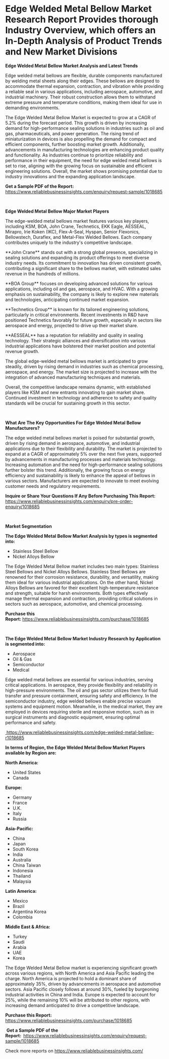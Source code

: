 <p><h1>Edge Welded Metal Bellow Market Research Report Provides thorough Industry Overview, which offers an In-Depth Analysis of Product Trends and New Market Divisions</h1></p><p><strong>Edge Welded Metal Bellow Market Analysis and Latest Trends</strong></p>
<p><p>Edge welded metal bellows are flexible, durable components manufactured by welding metal sheets along their edges. These bellows are designed to accommodate thermal expansion, contraction, and vibration while providing a reliable seal in various applications, including aerospace, automotive, and industrial machinery. Their robust construction allows them to withstand extreme pressure and temperature conditions, making them ideal for use in demanding environments.</p><p>The Edge Welded Metal Bellow Market is expected to grow at a CAGR of 5.2% during the forecast period. This growth is driven by increasing demand for high-performance sealing solutions in industries such as oil and gas, pharmaceuticals, and power generation. The rising trend of miniaturization in devices is also propelling the demand for compact and efficient components, further boosting market growth. Additionally, advancements in manufacturing technologies are enhancing product quality and functionality. As industries continue to prioritize reliability and performance in their equipment, the need for edge welded metal bellows is set to rise, aligning with the growing focus on sustainable and efficient engineering solutions. Overall, the market shows promising potential due to industry innovations and the expanding application landscape.</p></p>
<p><strong>Get a Sample PDF of the Report:&nbsp;</strong> <a href="https://www.reliablebusinessinsights.com/enquiry/request-sample/1018685?utm_campaign=2295&utm_medium=2&utm_source=Github&utm_content=ia&utm_term=21032025&utm_id=edge-welded-metal-bellow">https://www.reliablebusinessinsights.com/enquiry/request-sample/1018685</a></p>
<p>&nbsp;</p>
<p><strong>Edge Welded Metal Bellow Major Market Players</strong></p>
<p><p>The edge-welded metal bellows market features various key players, including KSM, BOA, John Crane, Technetics, EKK Eagle, AESSEAL, Mirapro, Irie Koken (IKC), Flex-A-Seal, Hyspan, Senior Flexonics, Bellowstech, Duraflex, and Metal-Flex Welded Bellows. Each company contributes uniquely to the industry's competitive landscape.</p><p>**John Crane** stands out with a strong global presence, specializing in sealing solutions and expanding its product offerings to meet diverse industry needs. Its commitment to innovation has driven consistent growth, contributing a significant share to the bellows market, with estimated sales revenue in the hundreds of millions.</p><p>**BOA Group** focuses on developing advanced solutions for various applications, including oil and gas, aerospace, and HVAC. With a growing emphasis on sustainability, the company is likely to explore new materials and technologies, anticipating continued market expansion.</p><p>**Technetics Group** is known for its tailored engineering solutions, particularly in critical environments. Recent investments in R&D have positioned Technetics favorably for future growth, especially in sectors like aerospace and energy, projected to drive up their market share.</p><p>**AESSEAL** has a reputation for reliability and quality in sealing technology. Their strategic alliances and diversification into various industrial applications have bolstered their market position and potential revenue growth.</p><p>The global edge-welded metal bellows market is anticipated to grow steadily, driven by rising demand in industries such as chemical processing, aerospace, and energy. The market size is projected to increase with the integration of advanced manufacturing techniques and materials.</p><p>Overall, the competitive landscape remains dynamic, with established players like KSM and new entrants innovating to gain market share. Continued investment in technology and adherence to safety and quality standards will be crucial for sustaining growth in this sector.</p></p>
<p>&nbsp;</p>
<p><strong>What Are The Key Opportunities For Edge Welded Metal Bellow Manufacturers?</strong></p>
<p><p>The edge welded metal bellows market is poised for substantial growth, driven by rising demand in aerospace, automotive, and industrial applications due to their flexibility and durability. The market is projected to expand at a CAGR of approximately 5% over the next five years, supported by advancements in manufacturing processes and materials technology. Increasing automation and the need for high-performance sealing solutions further bolster this trend. Additionally, the growing focus on energy efficiency and sustainability is likely to enhance the appeal of bellows in various sectors. Manufacturers are expected to innovate to meet evolving customer needs and regulatory requirements.</p></p>
<p><strong>Inquire or Share Your Questions If Any Before Purchasing This Report:</strong> <a href="https://www.reliablebusinessinsights.com/enquiry/pre-order-enquiry/1018685?utm_campaign=2295&utm_medium=2&utm_source=Github&utm_content=ia&utm_term=21032025&utm_id=edge-welded-metal-bellow">https://www.reliablebusinessinsights.com/enquiry/pre-order-enquiry/1018685</a></p>
<p>&nbsp;</p>
<p><strong>Market Segmentation</strong></p>
<p><strong>The Edge Welded Metal Bellow Market Analysis by types is segmented into:</strong></p>
<p><ul><li>Stainless Steel Bellow</li><li>Nickel Alloys Bellow</li></ul></p>
<p><p>The Edge Welded Metal Bellow market includes two main types: Stainless Steel Bellows and Nickel Alloys Bellows. Stainless Steel Bellows are renowned for their corrosion resistance, durability, and versatility, making them ideal for various industrial applications. On the other hand, Nickel Alloys Bellows are favored for their excellent high-temperature resistance and strength, suitable for harsh environments. Both types effectively manage thermal expansion and contraction, providing critical solutions in sectors such as aerospace, automotive, and chemical processing.</p></p>
<p><strong>Purchase this Report:&nbsp;</strong><a href="https://www.reliablebusinessinsights.com/purchase/1018685?utm_campaign=2295&utm_medium=2&utm_source=Github&utm_content=ia&utm_term=21032025&utm_id=edge-welded-metal-bellow">https://www.reliablebusinessinsights.com/purchase/1018685</a></p>
<p>&nbsp;</p>
<p><strong>The Edge Welded Metal Bellow Market Industry Research by Application is segmented into:</strong></p>
<p><ul><li>Aerospace</li><li>Oil & Gas</li><li>Semiconductor</li><li>Medical</li></ul></p>
<p><p>Edge welded metal bellows are essential for various industries, serving critical applications. In aerospace, they provide flexibility and reliability in high-pressure environments. The oil and gas sector utilizes them for fluid transfer and pressure containment, ensuring safety and efficiency. In the semiconductor industry, edge welded bellows enable precise vacuum systems and equipment motion. Meanwhile, in the medical market, they are employed in devices requiring sterile and responsive motion, such as in surgical instruments and diagnostic equipment, ensuring optimal performance and safety.</p></p>
<p><a href="https://www.reliablebusinessinsights.com/edge-welded-metal-bellow-r1018685?utm_campaign=2295&utm_medium=2&utm_source=Github&utm_content=ia&utm_term=21032025&utm_id=edge-welded-metal-bellow">&nbsp;https://www.reliablebusinessinsights.com/edge-welded-metal-bellow-r1018685</a></p>
<p><strong>In terms of Region, the Edge Welded Metal Bellow Market Players available by Region are:</strong></p>
<p>
    <p> <strong> North America: </strong>
        <ul>
            <li>United States</li>
            <li>Canada</li>
        </ul>
        </p> 
    <p> <strong> Europe: </strong>
        <ul>
            <li>Germany</li>
            <li>France</li>
            <li>U.K.</li>
            <li>Italy</li>
            <li>Russia</li>
        </ul>
        </p> 
    <p> <strong> Asia-Pacific: </strong>
        <ul>
            <li>China</li>
            <li>Japan</li>
            <li>South Korea</li>
            <li>India</li>
            <li>Australia</li>
            <li>China Taiwan</li>
            <li>Indonesia</li>
            <li>Thailand</li>
            <li>Malaysia</li>
        </ul>
        </p> 
    <p> <strong> Latin America: </strong>
        <ul>
            <li>Mexico</li>
            <li>Brazil</li>
            <li>Argentina Korea</li>
            <li>Colombia</li>
        </ul>
        </p> 
    <p> <strong> Middle East & Africa: </strong>
        <ul>
            <li>Turkey</li>
            <li>Saudi</li>
            <li>Arabia</li>
            <li>UAE</li>
            <li>Korea</li>
        </ul>
    </p>
    </p>
<p><p>The Edge Welded Metal Bellow market is experiencing significant growth across various regions, with North America and Asia Pacific leading the charge. North America is projected to hold a dominant share of approximately 35%, driven by advancements in aerospace and automotive sectors. Asia Pacific closely follows at around 30%, fueled by burgeoning industrial activities in China and India. Europe is expected to account for 25%, while the remaining 10% will be attributed to other regions, with increasing demand anticipated to drive a competitive landscape.</p></p>
<p><strong>Purchase this Report: </strong><a href="https://www.reliablebusinessinsights.com/purchase/1018685?utm_campaign=2295&utm_medium=2&utm_source=Github&utm_content=ia&utm_term=21032025&utm_id=edge-welded-metal-bellow">https://www.reliablebusinessinsights.com/purchase/1018685</a></p>
<p>&nbsp;<strong>Get a Sample PDF of the Report:&nbsp;&nbsp;</strong><a href="https://www.reliablebusinessinsights.com/enquiry/request-sample/1018685?utm_campaign=2295&utm_medium=2&utm_source=Github&utm_content=ia&utm_term=21032025&utm_id=edge-welded-metal-bellow">https://www.reliablebusinessinsights.com/enquiry/request-sample/1018685</a></p>
<p><strong></strong></p>
<p>Check more reports on <a href="https://www.reliablebusinessinsights.com/?utm_campaign=2295&utm_medium=2&utm_source=Github&utm_content=ia&utm_term=21032025&utm_id=edge-welded-metal-bellow">https://www.reliablebusinessinsights.com/</a></p>
